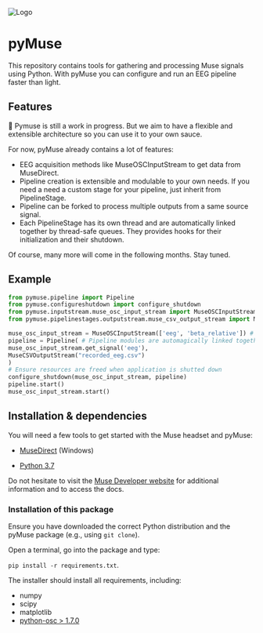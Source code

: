 ![](https://lh3.googleusercontent.com/aLAHpZfer0HIiBXKj7tx4TAW9CnxOLVt3wht1yxNsFVPlMeJfd8yK-TSoTBJ_eEjuwWs8W3fqcOL "Logo")

# pyMuse

This repository contains tools for gathering and processing Muse signals using Python. With pyMuse you can configure and run an EEG pipeline faster than light.

## Features

[](https://emojipedia.org/construction-sign/) 🚧 Pymuse is still a work in progress. But we aim to have a flexible and extensible architecture so you can use it to your own sauce.

For now, pyMuse already contains a lot of features:

- EEG acquisition methods like MuseOSCInputStream to get data from MuseDirect.
- Pipeline creation is extensible and modulable to your own needs. If you need a need a custom stage for your pipeline, just inherit from PipelineStage. 
- Pipeline can be forked to process multiple outputs from a same source signal.
- Each PipelineStage has its own thread and are automatically linked together by thread-safe queues. They provides hooks for their initialization and their shutdown.

Of course, many more will come in the following months. Stay tuned.

## Example

   ``` python
   from pymuse.pipeline import Pipeline
from pymuse.configureshutdown import configure_shutdown
from pymuse.inputstream.muse_osc_input_stream import MuseOSCInputStream
from pymuse.pipelinestages.outputstream.muse_csv_output_stream import MuseCSVOutputStream

muse_osc_input_stream = MuseOSCInputStream(['eeg', 'beta_relative']) # Signal acquisition module
pipeline = Pipeline( # Pipeline modules are automagically linked together
muse_osc_input_stream.get_signal('eeg'),
MuseCSVOutputStream("recorded_eeg.csv")
)
# Ensure resources are freed when application is shutted down
configure_shutdown(muse_osc_input_stream, pipeline)
pipeline.start()
muse_osc_input_stream.start()
   ```

## Installation & dependencies

You will need a few tools to get started with the Muse headset and pyMuse:

*  [MuseDirect](https://www.microsoft.com/en-us/p/muse-direct/9p0mbp6nv07x?activetab=pivot:overviewtab) (Windows)

*  [Python 3.7](https://www.python.org/downloads/release/python-373/)

Do not hesitate to visit the [Muse Developer website](http://developer.choosemuse.com/) for additional information and to access the docs.

### Installation of this package

Ensure you have downloaded the correct Python distribution and the pyMuse package (e.g., using `git clone`).


Open a terminal, go into the package and type:

`pip install -r requirements.txt`.

The installer should install all requirements, including:
* numpy
* scipy
* matplotlib
*  [python-osc > 1.7.0](https://github.com/attwad/python-osc/)
